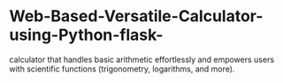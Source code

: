 # Web-Based-Versatile-Calculator-using-Python-flask-
calculator that handles basic arithmetic effortlessly and empowers users with scientific functions (trigonometry, logarithms, and more).
